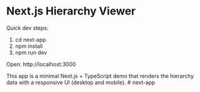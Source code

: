 # Next.js Hierarchy Viewer

Quick dev steps:

1. cd next-app
2. npm install
3. npm run dev

Open: http://localhost:3000

This app is a minimal Next.js + TypeScript demo that renders the hierarchy data with a responsive UI (desktop and mobile).
#   n e x t - a p p  
 